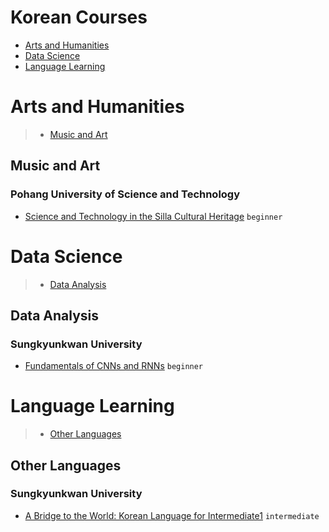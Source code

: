 # Korean Courses
 - [Arts and Humanities](#arts-and-humanities)
 - [Data Science](#data-science)
 - [Language Learning](#language-learning)
# Arts and Humanities
> - [Music and Art](#music-and-art)
## Music and Art
### Pohang University of Science and Technology
 - [Science and Technology in the Silla Cultural Heritage](https://www.coursera.org/learn/silla-science-technology) `beginner`
# Data Science
> - [Data Analysis](#data-analysis)
## Data Analysis
### Sungkyunkwan University
 - [Fundamentals of  CNNs and RNNs](https://www.coursera.org/learn/cnns-and-rnns) `beginner`
# Language Learning
> - [Other Languages](#other-languages)
## Other Languages
### Sungkyunkwan University
 - [A Bridge to the World: Korean Language for Intermediate1](https://www.coursera.org/learn/korean-language-intermediate) `intermediate`
